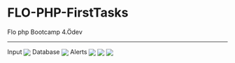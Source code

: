 # FLO-PHP-FirstTasks


Flo php Bootcamp 4.Ödev <hr>
Input
<img src="https://i.hizliresim.com/bf81fbe.png" align="center"/>
Database
<img src="https://i.hizliresim.com/7utmq3z.png" align="center"/>
Alerts
<img src="https://i.hizliresim.com/9dv3vqb.png" align="center"/>
<img src="https://i.hizliresim.com/jrbx5ll.png" align="center"/>
<img src="https://i.hizliresim.com/ggmn2zm.png" align="center"/>
